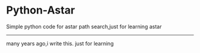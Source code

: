 Python-Astar
============

Simple python code for astar path search,just for learning astar

-----
many years ago,i write this.
just for learning
